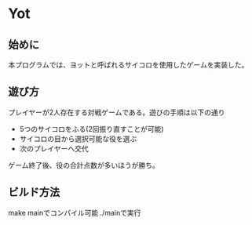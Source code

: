 # Yot

## 始めに
本プログラムでは、ヨットと呼ばれるサイコロを使用したゲームを実装した。

## 遊び方
プレイヤーが2人存在する対戦ゲームである。遊びの手順は以下の通り
- 5つのサイコロをふる(2回振り直すことが可能)
- サイコロの目から選択可能な役を選ぶ
- 次のプレイヤーへ交代

ゲーム終了後、役の合計点数が多いほうが勝ち。

## ビルド方法
make mainでコンパイル可能
./mainで実行